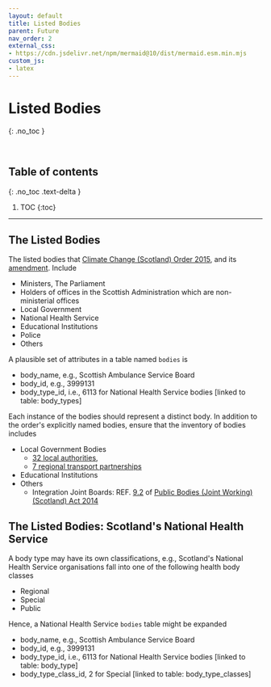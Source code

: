 ```yaml
---
layout: default
title: Listed Bodies
parent: Future
nav_order: 2
external_css:
- https://cdn.jsdelivr.net/npm/mermaid@10/dist/mermaid.esm.min.mjs
custom_js:
- latex
---
```


# Listed Bodies
{: .no_toc }

<br>

## Table of contents
{: .no_toc .text-delta }

1. TOC
{:toc}

---


## The Listed Bodies

The listed bodies that <a href="https://www.legislation.gov.uk/ssi/2015/347/contents/made" target="_blank">Climate Change (Scotland) Order 2015</a>, and its <a href="https://www.legislation.gov.uk/ssi/2020/281/contents/made" target="_blank">amendment</a>.  Include

* Ministers, The Parliament
* Holders of offices in the Scottish Administration which are non-ministerial offices
* Local Government
* National Health Service
* Educational Institutions
* Police
* Others

A plausible set of attributes in a table named `bodies` is

* body_name, e.g., Scottish Ambulance Service Board
* body_id, e.g., 3999131
* body_type_id, i.e., 6113 for National Health Service bodies [linked to table: body_types]

Each instance of the bodies should represent a distinct body.  In addition to the order's explicitly named bodies, ensure that the inventory of bodies includes

* Local Government Bodies
    * [32 local authorities](https://www.mygov.scot/organisations#scottish-local-authority),
    * [7 regional transport partnerships](https://www.transport.gov.scot/our-approach/strategy/regional-transport-partnerships/)
* Educational Institutions
* Others
    * Integration Joint Boards: REF. [9.2](https://www.legislation.gov.uk/asp/2014/9/section/9) of  [Public Bodies (Joint Working) (Scotland) Act 2014](https://www.legislation.gov.uk/asp/2014/9/contents)



## The Listed Bodies: Scotland's National Health Service

A body type may have its own classifications, e.g., Scotland's National Health Service organisations fall into one of the following health body classes

* Regional
* Special
* Public

Hence, a National Health Service `bodies` table might be expanded

* body_name, e.g., Scottish Ambulance Service Board
* body_id, e.g., 3999131
* body_type_id, i.e., 6113 for National Health Service bodies [linked to table: body_type]
* body_type_class_id, 2 for Special [linked to table: body_type_classes]

<br>
<br>

<br>
<br>
